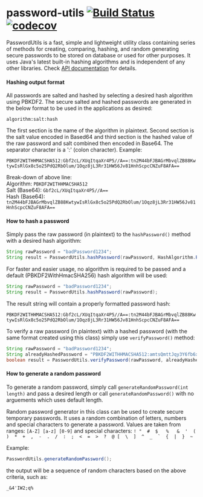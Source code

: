 # password-utils [![Build Status](https://travis-ci.org/farbodsafaei/password-utils.svg?branch=master)](https://travis-ci.org/farbodsafaei/password-utils)  [![codecov](https://codecov.io/gh/farbodsafaei/password-utils/branch/master/graph/badge.svg)](https://codecov.io/gh/farbodsafaei/password-utils)

PasswordUtils is a fast, simple and lightweight utility class containing series of methods for creating, comparing, hashing, and random generating secure passwords to be stored on database or used for other purposes. It uses Java's latest built-in hashing algorithms and is independent of any other libraries. Check [API documentation](http://farbodsafaei.github.io/password-utils/target/site/apidocs/) for details.

#### Hashing output format

All passwords are salted and hashed by selecting a desired hash algorithm using PBKDF2. The secure salted and hashed passwords are generated in the below format to be used in the applications as desired:

`algorithm:salt:hash`

The first section is the name of the algorithm in plaintext. Second section is the salt value encoded in Based64 and third section is the hashed value of the raw password and salt combined then encoded in Base64. The separator character is a ':' (colon character). Example:

`PBKDF2WITHHMACSHA512:Gbf2cL/XUqItqaXr4P5//A==:tn2M44bFJBAGrMbvqlZB88KwtywIsRlGx8c5o25PdQ2RbOlum/1Oqz8jL3Rr31HW56Jv81HnhScpcCNZuF8AFA==`

Break-down of above line:  
Algorithm: ```PBKDF2WITHHMACSHA512```  
Salt (Base64): ```Gbf2cL/XUqItqaXr4P5//A==```  
Hash (Base64): ```tn2M44bFJBAGrMbvqlZB88KwtywIsRlGx8c5o25PdQ2RbOlum/1Oqz8jL3Rr31HW56Jv81HnhScpcCNZuF8AFA==```  

#### How to hash a password

Simply pass the raw password (in plaintext) to the `hashPassword()` method with a desired hash algorithm:

```java
String rawPassword = "badPassword1234";
String result = PasswordUtils.hashPassword(rawPassword, HashAlgorithm.PBKDF2WITHHMACSHA512);
```

For faster and easier usage, no algorithm is required to be passed and a default (PBKDF2WithHmacSHA256) hash algorithm will be used:
  
```java
String rawPassword = "badPassword1234";
String result = PasswordUtils.hashPassword(rawPassword);
```

The result string will contain a properly formatted password hash:  

`PBKDF2WITHHMACSHA512:Gbf2cL/XUqItqaXr4P5//A==:tn2M44bFJBAGrMbvqlZB88KwtywIsRlGx8c5o25PdQ2RbOlum/1Oqz8jL3Rr31HW56Jv81HnhScpcCNZuF8AFA==`

To verify a raw password (in plaintext) with a hashed password (with the same format created using this class) simply use `verifyPassword()` method:

```java
String rawPassword = "badPassword1234";
String alreadyHashedPassword = "PBKDF2WITHHMACSHA512:amtsQmttJqy3Y6fb6x4A9g==:gfGnWJxhRMMEIjEPueKPIpkK4fo6l/rtIgb0pUFKPfoQagUbQ756uoSkLzo26kJu0yPDwO9B8KqMFyF8J1iWqA==";
boolean result = PasswordUtils.verifyPassword(rawPassword, alreadyHashedPassword);
```

#### How to generate a random password

To generate a random password, simply call `generateRandomPassword(int length)` and pass a desired length or call `generateRandomPassword()` with no arguements which uses default length.

Random password generator in this class can be used to create secure temporary passwords. It uses a random combination of letters, numbers and special characters to generate a password. Values are taken from ranges: `[A-Z] [a-z] [0-9]` and special characters: 
```! "  #  $   %   &  '  (  )  *  +  ,  -  .  /  :  ;  <  =  >  ?  @ [  \  ]  ^  _  `  {  |  }  ~``` 

 Example:
 ```java
 PasswordUtils.generateRandomPassword();
 ```
 
 the output will be a sequence of random characters based on the above criteria, such as:
 
 `_&4'IW2;q%`
 
